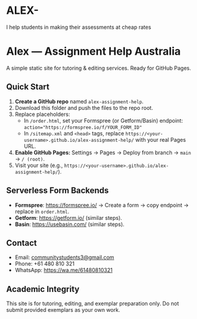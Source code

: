 # ALEX-
I help students in making their assessments at cheap rates
# Alex — Assignment Help Australia

A simple static site for tutoring & editing services. Ready for GitHub Pages.

## Quick Start

1. **Create a GitHub repo** named `alex-assignment-help`.
2. Download this folder and push the files to the repo root.
3. Replace placeholders:
   - In `/order.html`, set your Formspree (or Getform/Basin) endpoint: `action="https://formspree.io/f/YOUR_FORM_ID"`
   - In `/sitemap.xml` and `<head>` tags, replace `https://<your-username>.github.io/alex-assignment-help/` with your real Pages URL.
4. **Enable GitHub Pages:** Settings → Pages → Deploy from branch → `main` → `/ (root)`.
5. Visit your site (e.g., `https://<your-username>.github.io/alex-assignment-help/`).

## Serverless Form Backends

- **Formspree**: https://formspree.io/ → Create a form → copy endpoint → replace in `order.html`.
- **Getform**: https://getform.io/ (similar steps).
- **Basin**: https://usebasin.com/ (similar steps).

## Contact

- Email: communitystudents3@gmail.com
- Phone: +61 480 810 321
- WhatsApp: https://wa.me/61480810321

## Academic Integrity

This site is for tutoring, editing, and exemplar preparation only. Do not submit provided exemplars as your own work.
